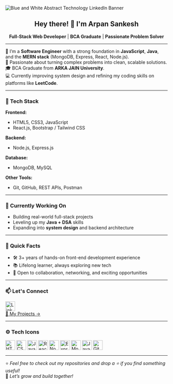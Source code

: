 ![Blue and White Abstract Technology LinkedIn Banner](https://github.com/ArpanSankesh/ArpanSankesh/assets/121539675/937471c6-9481-4c0a-8a02-44d0b8211653)

<h2 align="center">Hey there! 👋 I'm Arpan Sankesh</h2>

<p align="center">
  <b>Full-Stack Web Developer</b> | <b>BCA Graduate</b> | <b>Passionate Problem Solver</b>
</p>

---

🎯 I’m a **Software Engineer** with a strong foundation in **JavaScript**, **Java**, and the **MERN stack** (MongoDB, Express, React, Node.js).  
🧠 Passionate about turning complex problems into clean, scalable solutions.  
🎓 BCA Graduate from **ARKA JAIN University**.  
💻 Currently improving system design and refining my coding skills on platforms like **LeetCode**.

---

### 🚀 Tech Stack

**Frontend:**
- HTML5, CSS3, JavaScript
- React.js, Bootstrap / Tailwind CSS

**Backend:**
- Node.js, Express.js

**Database:**
- MongoDB, MySQL

**Other Tools:**
- Git, GitHub, REST APIs, Postman

---

### 📌 Currently Working On

- Building real-world full-stack projects
- Leveling up my **Java + DSA** skills
- Expanding into **system design** and backend architecture

---

### 🧠 Quick Facts

- 🛠️ 3+ years of hands-on front-end development experience
- 📚 Lifelong learner, always exploring new tech
- 🤝 Open to collaboration, networking, and exciting opportunities

---

### 📫 Let's Connect

[<img src="https://img.icons8.com/ios-filled/50/0077b5/linkedin.png" alt="LinkedIn logo" height="30px"/>](https://www.linkedin.com/in/arpan-sankesh/)  
[📁 My Projects →](https://github.com/ArpanSankesh?tab=repositories)

---

### ⚙️ Tech Icons

<div align="left">
  <img src="https://cdn.jsdelivr.net/gh/devicons/devicon/icons/html5/html5-original.svg" height="30" alt="HTML5"/>
  <img src="https://cdn.jsdelivr.net/gh/devicons/devicon/icons/css3/css3-original.svg" height="30" alt="CSS3"/>
  <img src="https://cdn.jsdelivr.net/gh/devicons/devicon/icons/javascript/javascript-original.svg" height="30" alt="JavaScript"/>
  <img src="https://cdn.jsdelivr.net/gh/devicons/devicon/icons/react/react-original.svg" height="30" alt="React"/>
  <img src="https://cdn.jsdelivr.net/gh/devicons/devicon/icons/nodejs/nodejs-original.svg" height="30" alt="Node.js"/>
  <img src="https://cdn.jsdelivr.net/gh/devicons/devicon/icons/express/express-original.svg" height="30" alt="Express"/>
  <img src="https://cdn.jsdelivr.net/gh/devicons/devicon/icons/mongodb/mongodb-original.svg" height="30" alt="MongoDB"/>
  <img src="https://cdn.jsdelivr.net/gh/devicons/devicon/icons/java/java-original.svg" height="30" alt="Java"/>
  <img src="https://cdn.jsdelivr.net/gh/devicons/devicon/icons/git/git-original.svg" height="30" alt="Git"/>
</div>

---

⭐️ *Feel free to check out my repositories and drop a ⭐️ if you find something useful!*  
🚀 *Let’s grow and build together!*
